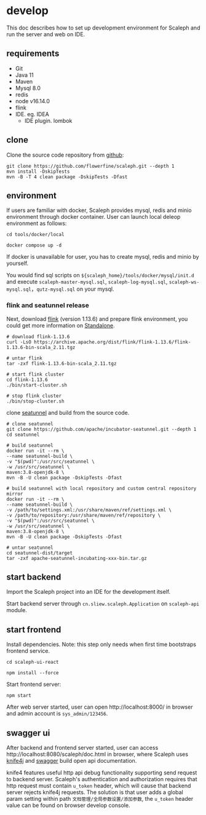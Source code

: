 # develop

This doc describes how to set up development environment for Scaleph and run the server and web on IDE.

## requirements

- Git
- Java 11
- Maven
- Mysql 8.0
- redis
- node v16.14.0
- flink
- IDE. eg. IDEA
    - IDE plugin. lombok


## clone

Clone the source code repository from [github](https://github.com/flowerfine/scaleph):

```shell
git clone https://github.com/flowerfine/scaleph.git --depth 1
mvn install -DskipTests
mvn -B -T 4 clean package -DskipTests -Dfast
```

## environment

If users are familiar with docker, Scaleph provides mysql, redis and minio environment through docker container. User can launch local deleop environment as follows:

```shell
cd tools/docker/local

docker compose up -d
```

If docker is unavailable for user, you has to create mysql, redis and minio by yourself.

You would find sql scripts on `${scaleph_home}/tools/docker/mysql/init.d` and execute `scaleph-master-mysql.sql`, `scaleph-log-mysql.sql`, `scaleph-ws-mysql.sql`，`qutz-mysql.sql` on your mysql.

### flink and seatunnel release

Next, download [flink](https://flink.apache.org/downloads.html#apache-flink-1136) (version 1.13.6) and prepare flink environment, you could get more information on [Standalone](https://nightlies.apache.org/flink/flink-docs-release-1.13/docs/deployment/resource-providers/standalone/overview/#standalone).

```shell
# download flink-1.13.6
curl -LsO https://archive.apache.org/dist/flink/flink-1.13.6/flink-1.13.6-bin-scala_2.11.tgz

# untar flink
tar -zxf flink-1.13.6-bin-scala_2.11.tgz

# start flink cluster
cd flink-1.13.6
./bin/start-cluster.sh

# stop flink cluster
./bin/stop-cluster.sh
```

clone [seatunnel](https://github.com/apache/incubator-seatunnel) and build from the source code.

```shell
# clone seatunnel
git clone https://github.com/apache/incubator-seatunnel.git --depth 1
cd seatunnel

# build seatunnel
docker run -it --rm \
--name seatunnel-build \
-v "$(pwd)":/usr/src/seatunnel \
-w /usr/src/seatunnel \
maven:3.8-openjdk-8 \
mvn -B -U clean package -DskipTests -Dfast

# build seatunnel with local repository and custom central repository mirror
docker run -it --rm \
--name seatunnel-build \
-v /path/to/settings.xml:/usr/share/maven/ref/settings.xml \
-v /path/to/repository:/usr/share/maven/ref/repository \
-v "$(pwd)":/usr/src/seatunnel \
-w /usr/src/seatunnel \
maven:3.8-openjdk-8 \
mvn -B -U clean package -DskipTests -Dfast

# untar seatunnel
cd seatunnel-dist/target
tar -zxf apache-seatunnel-incubating-xxx-bin.tar.gz
```

## start backend

Import the Scaleph project into an IDE for the development itself.

Start backend server through `cn.sliew.scaleph.Application` on `scaleph-api` module.

## start frontend

Install dependencies. Note: this step only needs when first time bootstraps frontend service.

```shell
cd scaleph-ui-react

npm install --force
```

Start frontend server:

```shell
npm start
```

After web server started, user can open http://localhost:8000/ in browser and admin account is `sys_admin/123456`.


## swagger ui

After backend and frontend server started, user can access http://localhost:8080/scaleph/doc.html in browser, where Scaleph uses [knife4j](https://doc.xiaominfo.com/knife4j/documentation/) and [swagger](https://swagger.io/) build open api documentation.

knife4 features useful http api debug functionality supporting send request to backend server. Scaleph's authentication and authorization requires that http request must contain `u_token` header, which will cause that backend server rejects knife4j requests. The solution is that user adds a global param setting within path `文档管理/全局参数设置/添加参数`, the `u_token` header value can be found on browser develop console.

